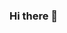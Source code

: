 ### Hi there 👋

<!--
**anukaal/anukaal** is a ✨ _special_ ✨ repository because its `README.md` (this file) appears on your GitHub profile.

![AltText]https://camo.githubusercontent.com/0d4bb292c91564d2b6b4c7412c93d35a14f634a4/68747470733a2f2f63646e2e6472696262626c652e636f6d2f75736572732f3238353437352f73637265656e73686f74732f333739383132342f617374726f6e6175742e676966
